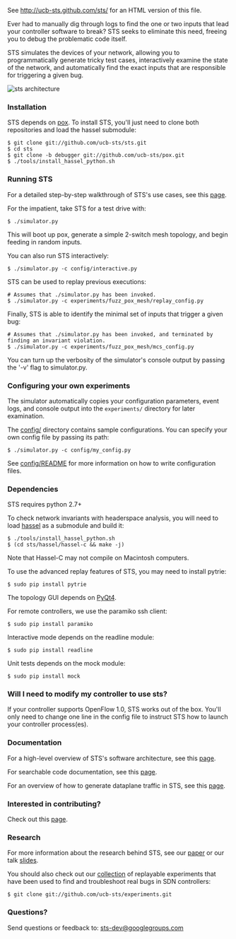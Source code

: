 See http://ucb-sts.github.com/sts/ for an HTML version of this file.

Ever had to manually dig through logs to find the one or two inputs that lead your controller software to break? STS seeks to eliminate this need, freeing you to debug the problematic code itself.

STS simulates the devices of your network, allowing you to programmatically generate tricky test cases, interactively examine the state of the network, and automatically find the exact inputs that are responsible for triggering a given bug.

![sts architecture](http://www.eecs.berkeley.edu/~rcs/research/debugger_architecture.jpg)

### Installation

STS depends on [pox](http://www.noxrepo.org/pox/about-pox/). To install STS, you'll just need to clone both repositories and load the hassel submodule:

```
$ git clone git://github.com/ucb-sts/sts.git
$ cd sts
$ git clone -b debugger git://github.com/ucb-sts/pox.git
$ ./tools/install_hassel_python.sh
```

### Running STS

For a detailed step-by-step walkthrough of STS's use cases, see this [page](http://ucb-sts.github.io/sts/walkthrough).

For the impatient, take STS for a test drive with:

```
$ ./simulator.py
```

This will boot up pox, generate a simple 2-switch mesh topology, and begin feeding in random inputs.

You can also run STS interactively:

```
$ ./simulator.py -c config/interactive.py
```

STS can be used to replay previous executions:

```
# Assumes that ./simulator.py has been invoked.
$ ./simulator.py -c experiments/fuzz_pox_mesh/replay_config.py
```

Finally, STS is able to identify the minimal set of inputs that trigger a given bug:

```
# Assumes that ./simulator.py has been invoked, and terminated by finding an invariant violation.
$ ./simulator.py -c experiments/fuzz_pox_mesh/mcs_config.py
```

You can turn up the verbosity of the simulator's console output by passing the '-v' flag to simulator.py. 

### Configuring your own experiments

The simulator automatically copies your configuration parameters, event logs, and console output into the `experiments/` directory for later examination.

The [config/](https://github.com/ucb-sts/sts/tree/master/config) directory contains sample configurations. You can specify your own config file by passing its path:

```
$ ./simulator.py -c config/my_config.py
```

See [config/README](https://github.com/ucb-sts/sts/blob/master/config/README) for more information on how to write configuration files. 

### Dependencies

STS requires python 2.7+

To check network invariants with headerspace analysis, you will need to load [hassel](https://bitbucket.org/peymank/hassel-public) as a submodule and build it: 
```
$ ./tools/install_hassel_python.sh
$ (cd sts/hassel/hassel-c && make -j)
```

Note that Hassel-C may not compile on Macintosh computers.

To use the advanced replay features of STS, you may need to install pytrie:
```
$ sudo pip install pytrie
```

The topology GUI depends on
[PyQt4](http://movingthelamppost.com/blog/html/2013/07/12/installing_pyqt____because_it_s_too_good_for_pip_or_easy_install_.html).

For remote controllers, we use the paramiko ssh client:
```
$ sudo pip install paramiko
```

Interactive mode depends on the readline module:
```
$ sudo pip install readline
```

Unit tests depends on the mock module:
```
$ sudo pip install mock
```

### Will I need to modify my controller to use sts?

If your controller supports OpenFlow 1.0, STS works out of the box. You'll only need to change one line in the config file to instruct STS how to launch your controller process(es).

### Documentation

For a high-level overview of STS's software architecture, see this [page](http://ucb-sts.github.io/sts/software_architecture.html).

For searchable code documentation, see this [page](http://ucb-sts.github.io/documentation/).

For an overview of how to generate dataplane traffic in STS, see this [page](http://ucb-sts.github.io/sts/traffic_generation).

### Interested in contributing?

Check out this [page](http://ucb-sts.github.io/sts/contribute.html).

### Research

For more information about the research behind STS, see our 
[paper](http://www.eecs.berkeley.edu/~rcs/research/sts.pdf) or our talk
[slides](http://www.eecs.berkeley.edu/~rcs/research/troubleshooting_with_mcses.pptx).

You should also check out our
[collection](http://ucb-sts.github.io/experiments/) of replayable
experiments that have been used to find and troubleshoot real bugs in SDN
controllers:
```
$ git clone git://github.com/ucb-sts/experiments.git
```

### Questions?

Send questions or feedback to: sts-dev@googlegroups.com

